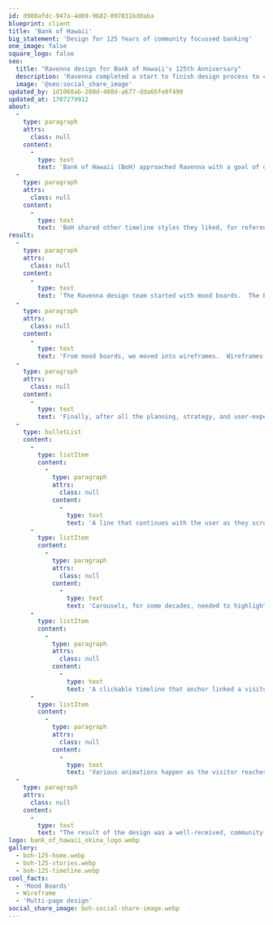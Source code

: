 ```yaml
---
id: d908afdc-947a-4d69-9682-097831bd0aba
blueprint: client
title: 'Bank of Hawaii'
big_statement: 'Design for 125 Years of community focussed banking'
one_image: false
square_logo: false
seo:
  title: "Ravenna design for Bank of Hawaii's 125th Anniversary"
  description: 'Ravenna completed a start to finish design process to create a beautiful and engaging experience celebrating 125 years.'
  image: '@seo:social_share_image'
updated_by: 1d1068ab-208d-480d-a677-dda65fe0f490
updated_at: 1707279912
about:
  -
    type: paragraph
    attrs:
      class: null
    content:
      -
        type: text
        text: 'Bank of Hawaii (BoH) approached Ravenna with a goal of designing several web pages for its 125th Anniversary celebration. While much of the design needed to fit within their existing design theme, they also wanted to create an interactive and engaging timeline that walked visitors through each decade since it was founded.  '
  -
    type: paragraph
    attrs:
      class: null
    content:
      -
        type: text
        text: 'BoH shared other timeline styles they liked, for reference, and Ravenna got to work.  '
result:
  -
    type: paragraph
    attrs:
      class: null
    content:
      -
        type: text
        text: 'The Ravenna design team started with mood boards.  The BoH brand team was provided three separate styles that they reviewed and ultimately selected the one they preferred.'
  -
    type: paragraph
    attrs:
      class: null
    content:
      -
        type: text
        text: 'From mood boards, we moved into wireframes.  Wireframes were a crucial step in making sure that all of the necessary content made it onto the page in a digestible user experience.  The wireframing process required multiple rounds with the BoH brand and content teams.'
  -
    type: paragraph
    attrs:
      class: null
    content:
      -
        type: text
        text: 'Finally, after all the planning, strategy, and user-experience work, the Ravenna design team got to work on the timeline design.  The design included: '
  -
    type: bulletList
    content:
      -
        type: listItem
        content:
          -
            type: paragraph
            attrs:
              class: null
            content:
              -
                type: text
                text: 'A line that continues with the user as they scroll through the page '
      -
        type: listItem
        content:
          -
            type: paragraph
            attrs:
              class: null
            content:
              -
                type: text
                text: 'Carousels, for some decades, needed to highlight additional notable moments'
      -
        type: listItem
        content:
          -
            type: paragraph
            attrs:
              class: null
            content:
              -
                type: text
                text: 'A clickable timeline that anchor linked a visitor to their selected decade '
      -
        type: listItem
        content:
          -
            type: paragraph
            attrs:
              class: null
            content:
              -
                type: text
                text: 'Various animations happen as the visitor reaches specific points along the timeline'
  -
    type: paragraph
    attrs:
      class: null
    content:
      -
        type: text
        text: "The result of the design was a well-received, community-focused design that highlighted BoH's history, current and bright future."
logo: bank_of_hawaii_okina_logo.webp
gallery:
  - boh-125-home.webp
  - boh-125-stories.webp
  - boh-125-timeline.webp
cool_facts:
  - 'Mood Boards'
  - Wireframe
  - 'Multi-page design'
social_share_image: boh-social-share-image.webp
---
```

